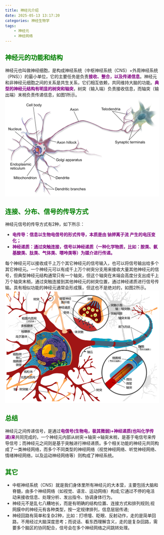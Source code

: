 ```yaml
---
title: 神经元介绍
date: 2025-05-13 13:17:20
categories: 神经生物学
tags: 
    - 神经元
    - 神经网络
---
```

## <span style="color:green">神经元的功能和结构</span>
神经元也叫做神经细胞，是构成神经系统（中枢神经系统（CNS）+外周神经系统（PNS））的最小单位，它的主要任务是负责<span style="color:purple">**接收、整合，以及传递信息**</span>。神经元和非神经元细胞之间的关系是共生关系，它们相互依赖，共同维持大脑的功能。<span style="color:purple">**典型的神经元结构有明显的树突和轴突**</span>，树突（输入端）负责接收信息，而轴突（输出端）末梢负责传递信息，如图1所示。
![图1-典型的神经元结构](https://github.com/gaoxianglong/blog/blob/master/imgs/Neuron.png?raw=true)
## <span style="color:green">连接、分布、信号的传导方式</span>
神经元信号的传导方式有2种，如下所示：
- <span style="color:purple">**电传导：信息以生物电信号的形式传导，本质是由 钠钾离子流 产生的电压变化；**</span>
- <span style="color:purple">**神经递质：通过突触连接，信号以神经递质（一种化学物质，比如：胺类、氨基酸类、肽类、气体类、嘌呤类等）为媒介进行传递。**</span>

每个神经元可以接收成千上万个其它神经元的信号输入，也可以将信号输出给多个其它神经元。一个神经元可以有成千上万个树突分支用来接收大量其他神经元的信号，但典型神经元结构通常只有一个轴突，但这个轴突在末端会高度分支出成千上万个轴突末梢，通过突触连接到其他神经元的树突位置，通过神经递质进行信号传输。具有相似功能的神经元通常会形成簇，但这也不是绝对的，如图2所示。
![图2-神经元信号传导方式](https://github.com/gaoxianglong/blog/blob/master/imgs/%E6%88%AA%E5%B1%8F2025-05-13%2013.52.06.png?raw=true)
## <span style="color:green">总结</span>
神经元之间传递信号，是通过<span style="color:purple">**电信号(生物电，极其微弱)+神经递质(也叫化学传递)来**</span>共同完成的，一个神经元内部从树突->轴突->轴突末梢，是基于电信号来传导信号；而神经元之间则是基于突触进行神经递质。多个相关功能的神经元共同构成了一类神经网络，而多个不同类型的神经网络（视觉神经网络、听觉神经网络、情绪神经网络，以及运动神经网络等）则构成了神经系统。
## <span style="color:green">其它</span>
- 中枢神经系统（CNS）就是我们身体里所有神经元的大本营，主要包括大脑和脊髓，由多个神经网络（如视觉、语言、运动网络）构成;它通过不停的电活动来接收信息、处理分析、发出指令、协调身体行为。
- 神经元不是乱七八糟地长，而是有明确的结构位置、连接方式和排列规则;视网膜中的神经元有各种类型，按一定规律排列，信息层层传递;
- 神经回路有简单和复杂2种，比如：打喷嚏、眨眼、反射动作，走的是简单回路，不用经过大脑深度思考；而说话、看东西理解含义，走的是复杂回路，需要多个脑区的协同配合，信号会在多个神经网络之间跳转处理。

